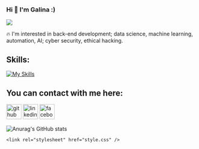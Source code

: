 ### Hi <span class="wave">👋</span> I'm Galina :)
<!-- <h1> Hi 👋 I'm Galina :) </h1> -->

 
   
  ![](https://github.com/GalkaKG/GalkaKG/blob/main/gif%20for%20my%20readme.gif)
 
 

 
  
  
   🔥 I'm interested in back-end development; data science, machine learning, automation, AI; cyber security, ethical hacking.
  
  
  
  

## Skills: 
<!-- ![image](https://user-images.githubusercontent.com/103485495/175953811-a2809308-2b17-437a-95f1-48ce1368a0d1.png)
![image](https://user-images.githubusercontent.com/103485495/175953867-4a22f1c3-8cef-41af-b3fc-6062640d4a4b.png)
![image](https://user-images.githubusercontent.com/103485495/175954035-35258ce4-aea2-4b2e-9f22-8b932d69f3f5.png)
![image](https://user-images.githubusercontent.com/103485495/176710765-2a0be393-e7a1-4cd5-b651-2249724665e8.png)
 -->

[![My Skills](https://skillicons.dev/icons?i=py,js,html,css,vscode,postgres,mysql,docker,django,flask)](https://skillicons.dev)



<!-- [![My Skills](https://skillicons.dev/icons?i=python,js,html,css,vscode,postgres,mysql,docker,django,flask&theme=light)](https://skillicons.dev) -->



 ## You can contact with me here:
  [<img src='https://cdn.jsdelivr.net/npm/simple-icons@3.0.1/icons/twitter.svg' alt='github' height='40'>](https://twitter.com/GalinaKrG)
  [<img src='https://cdn.jsdelivr.net/npm/simple-icons@3.0.1/icons/linkedin.svg' alt='linkedin' height='40'>](https://www.linkedin.com/in/galina-georgieva-12a6a7113/)  [<img src='https://cdn.jsdelivr.net/npm/simple-icons@3.0.1/icons/facebook.svg' alt='facebook' height='40'>](https://www.facebook.com/galina.georgieva.net) 
<!--    [<img src='https://cdn.jsdelivr.net/npm/simple-icons@3.0.1/icons/github.svg' alt='github' height='40'>](https://github.com/GalkaKG)
 -->


 ![Anurag's GitHub stats](https://github-readme-stats.vercel.app/api?username=GalkaKG&show_icons=true&theme=highcontrast)
<!--  [![Top Langs](https://github-readme-stats.vercel.app/api/top-langs/?username=GalkaKG)](https://github.com/anuraghazra/github-readme-stats)  -->





<!---
GalkaKG/GalkaKG is a ✨ special ✨ repository because its `README.md` (this file) appears on your GitHub profile.
You can click the Preview link to take a look at your changes.

--->

    <link rel="stylesheet" href="style.css" />
   
